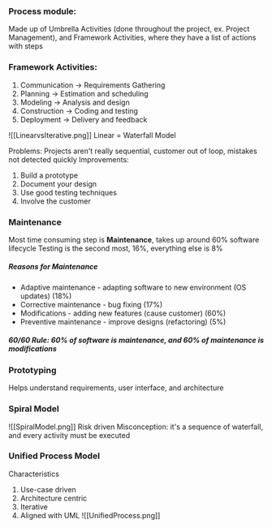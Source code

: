 ### Process module:
Made up of Umbrella Activities (done throughout the project, ex. Project Management), and Framework Activities, where they have  a list of actions with steps

### Framework Activities:
1) Communication -> Requirements Gathering
2) Planning -> Estimation and scheduling
3) Modeling -> Analysis and design
4) Construction -> Coding and testing
5) Deployment -> Delivery and feedback


![[LinearvsIterative.png]]
Linear = Waterfall Model

Problems: Projects aren't really sequential, customer out of loop, mistakes not detected quickly
Improvements:
1) Build a prototype
2) Document your design
3) Use good testing techniques
4) Involve the customer

### Maintenance

Most time consuming step is **Maintenance**, takes up around 60% software lifecycle
Testing is the second most, 16%, everything else is 8%

##### Reasons for Maintenance
- Adaptive maintenance - adapting software to new environment (OS updates) (18%)
- Corrective maintenance - bug fixing (17%)
- Modifications - adding new features (cause customer) (60%)
- Preventive maintenance - improve designs (refactoring) (5%)

##### 60/60 Rule: 60% of software is maintenance, and 60% of maintenance is modifications


### Prototyping
Helps understand requirements, user interface, and architecture 

### Spiral Model
![[SpiralModel.png]]
Risk driven
Misconception: it's a sequence of waterfall, and every activity must be executed

### Unified Process Model 
Characteristics
1) Use-case driven
2) Architecture centric
3) Iterative
4) Aligned with UML
![[UnifiedProcess.png]]
